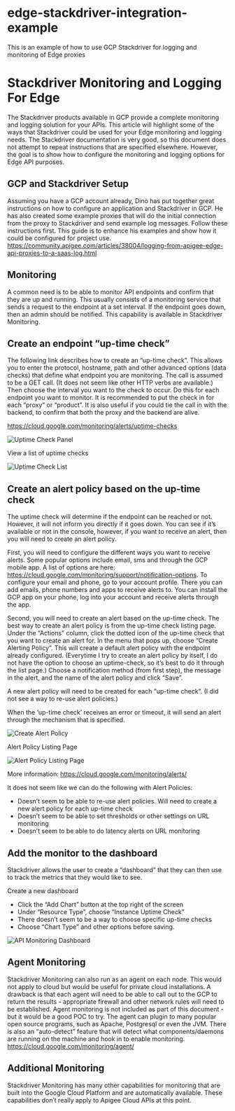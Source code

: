 # edge-stackdriver-integration-example
This is an example of how to use GCP Stackdriver for logging and monitoring of Edge proxies


# Stackdriver Monitoring and Logging For Edge

The Stackdriver products available in GCP provide a complete monitoring and logging solution for your APIs.  This article will highlight some of the ways that Stackdriver could be used for your Edge monitoring and logging needs.  The Stackdriver documentation is very good, so this document does not attempt to repeat instructions that are specified elsewhere.  However, the goal is to show how to configure the monitoring and logging options for Edge API purposes.


## GCP and Stackdriver Setup
Assuming you have a GCP account already, Dino has put together great instructions on how to configure an application and Stackdriver in GCP.  He has also created some example proxies that will do the initial connection from the proxy to Stackdriver and send example log messages.  Follow these instructions first.  This guide is to enhance his examples and show how it could be configured for project use.
https://community.apigee.com/articles/38004/logging-from-apigee-edge-api-proxies-to-a-saas-log.html

## Monitoring
A common need is to be able to monitor API endpoints and confirm that they are up and running.  This usually consists of a monitoring service that sends a request to the endpoint at a set interval.  If the endpoint goes down, then an admin should be notified.  This capability is available in Stackdriver Monitoring.

## Create an endpoint “up-time check”
The following link describes how to create an “up-time check”.  This allows you to enter the protocol, hostname, path and other advanced options (data checks) that define what endpoint you are monitoring.  The call is assumed to be a GET call.  (It does not seem like other HTTP verbs are available.)  Then choose the interval you want to the check to occur.  Do this for each endpoint you want to monitor.  It is recommended to put the check in for each “proxy” or “product”.  It is also useful if you could tie the call in with the backend, to confirm that both the proxy and the backend are alive.

https://cloud.google.com/monitoring/alerts/uptime-checks

![Uptime Check Panel](images/stackdriver-uptime-check-panel.png)

View a list of uptime checks

![Uptime Check List](images/stackdriver-uptime-list.png)


## Create an alert policy based on the up-time check
The uptime check will determine if the endpoint can be reached or not.  However, it will not inform you directly if it goes down.  You can see if it’s available or not in the console, however, if you want to receive an alert, then you will need to create an alert policy.

First, you will need to configure the different ways you want to receive alerts.  Some popular options include email, sms and through the GCP mobile app.  A list of options are here: https://cloud.google.com/monitoring/support/notification-options.  To configure your email and phone, go to your account profile.  There you can add emails, phone numbers and apps to receive alerts to.  You can install the GCP app on your phone, log into your account and receive alerts through the app.

Second, you will need to create an alert based on the up-time check.  The best way to create an alert policy is from the up-time check listing page.  Under the “Actions” column, click the dotted icon of the up-time check that you want to create an alert for.  In the menu that pops up, choose “Create Alerting Policy”.  This will create a default alert policy with the endpoint already configured.  (Everytime I try to create an alert policy by itself, I do not have the option to choose an uptime-check, so it’s best to do it through the list page.)  Choose a notification method (from first step), the message in the alert, and the name of the alert policy and click “Save”.

A new alert policy will need to be created for each “up-time check”.  (I did not see a way to re-use alert policies.)

When the ‘up-time check’ receives an error or timeout, it will send an alert through the mechanism that is specified.

![Create Alert Policy](images/stackdriver-create-alert-policy.png)


Alert Policy Listing Page

![Alert Policy Listing Page](images/stackdriver-alert-policy-list.png)


More information: https://cloud.google.com/monitoring/alerts/

It does not seem like we can do the following with Alert Policies:
 * Doesn’t seem to be able to re-use alert policies.  Will need to create a new alert policy for each up-time check
 * Doesn’t seem to be able to set thresholds or other settings on URL monitoring
 * Doesn’t seem to be able to do latency alerts on URL monitoring

## Add the monitor to the dashboard
Stackdriver allows the user to create a “dashboard” that they can then use to track the metrics that they would like to see.  

Create a new dashboard
 * Click the “Add Chart” button at the top right of the screen
 * Under “Resource Type”, choose “Instance Uptime Check”
 * There doesn’t seem to be a way to choose specific up-time checks
 * Choose “Chart Type” and other options before saving.

![API Monitoring Dashboard](images/stackdriver-api-mon-chart.png)


## Agent Monitoring
Stackdriver Monitoring can also run as an agent on each node.  This would not apply to cloud but would be useful for private cloud installations.  A drawback is that each agent will need to be able to call out to the GCP to return the results - appropriate firewall and other network rules will need to be established.  Agent monitoring is not included as part of this document - but it would be a good POC to try.  The agent can plugin to many popular open source programs, such as Apache, Postgresql or even the JVM.  There is also an “auto-detect” feature that will detect what components/daemons are running on the machine and hook in to enable monitoring.
https://cloud.google.com/monitoring/agent/

## Additional Monitoring
Stackdriver Monitoring has many other capabilities for monitoring that are built into the Google Cloud Platform and are automatically available. These capabilities don’t really apply to Apigee Cloud APIs at this point.  


